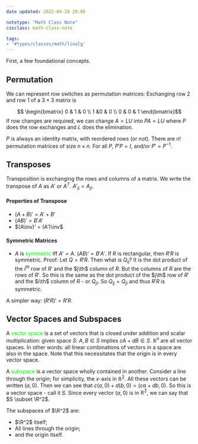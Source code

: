 ```yaml
---
date updated: 2022-04-20 20:05

notetype: "Math Class Note"
cssclass: math-class-note

tags: 
- '#types/classes/math/linalg'
---
```



First, a few foundational concepts. 


## Permutation

We can represent row switches as permutation matrices: Exchanging row $2$ and row 1 of a $3 \times 3$ matrix is

$$ \begin{bmatrix} 0 & 1 & 0 \\ 1 &0 & 0 \\ 0 & 0 & 1 \end{bmatrix}$$
 If row changes are required, we can change $A = LU$ into $PA = LU$ where $P$ does the row exchanges and $L$ does the elimination. 

$P$ is always an identity matrix, with reordered rows (or not). There are $n!$ permutation matrices of size $n \times n$. For all $P$, $P'P = I$, and/or $P' = P^{-1}$. 

## Transposes
Transposition is exchanging the rows and columns of a matrix. We write the transpose of $A$ as $A'$ or $A^T$. $A'_{ij} = A_{ji}$. 

#### Properties of Transpose
- $(A + B)' = A' + B'$
- $(AB)' = B'A'$
- $(A\inv)' = (A')\inv$
 

#### Symmetric Matrices
- $A$ is <font color=gree>symmetric</font> iff $A' = A$. $(AB)' = B'A'$.
If $R$ is rectangular, then $R'R$ is symmetric. Proof: Let $Q = R'R$. Then what is $Q_{ij}$? It is the dot product of the $i^{th}$ row of $R'$ and the $j\th$ column of $R$. But the columns of $R$ are the rows of $R'$. So this is the same as the dot product of the $j\th$ row of $R'$ and the $i\th$ column of $R$ - or $Q_{ji}$. So $Q_{ij} = Q_{ji}$ and thus $R'R$ is symmetric. 

A simpler way: $(R'R)' = R'R$.

## Vector Spaces and Subspaces

A <font color=gree>vector space</font> is a set of vectors that is closed under addition and scalar multiplication: given space $S$: $A,B \in S$ implies $cA + dB \in S$. $\mathbb{R}^n$ are all vector spaces. In other words: all linear combinations of vectors in a space are also in the space. Note that this necessitates that the origin is in every vector space. 

A <font color=gree>subspace</font> is a vector space wholly contained in another. Consider a line through the origin; for simplicity, the $x$-axis in $\mathbb{R}^2$. All these vectors can be written $(a,0)$. Then we can see that $c(a,0) + d(b,0) = (ca + db,0)$. So this is a vector space - call it $S$. Since every vector $(a,0)$ is in $\mathbb{R}^2$,  we can say that $S \subset \R^2$. 

The subspaces of $\R^2$ are: 
- $\R^2$ itself;
- All lines through the origin;
- and the origin itself. 
